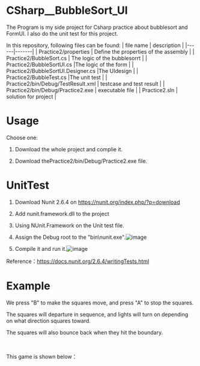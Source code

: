 # CSharp__BubbleSort_UI
The Program is my side project for Csharp practice about bubblesort and FormUI. 
I also do the unit test for this project.

In this repository, following files can be found:
| file name | description |
|------|-------|
| Practice2/properties  | Define the properties of the assembly |
| Practice2/BubbleSort.cs  | The logic of the bubblesorrt |
| Practice2/BubbleSortUI.cs  |The logic of the form |
| Practice2/BubbleSortUI.Designer.cs |The UIdesign |
| Practice2/BubbleTest.cs  |The unit test |
| Practice2/bin/Debug/TestResult.xml | testcase and test result |
| Practice2/bin/Debug/Practice2.exe | executable file |
| Practice2.sln | solution for project |

# Usage
Choose one:

1. Download the whole project and complie it.

2. Download thePractice2/bin/Debug/Practice2.exe file.

# UnitTest

1. Download Nunit 2.6.4 on https://nunit.org/index.php/?p=download
2. Add nunit.framework.dll to the project
3. Using NUnit.Framework on the Unit test file.
4. Assign the Debug root to the  "bin\nunit.exe".![image](https://user-images.githubusercontent.com/34390301/165702953-686c219d-cec9-4b8f-a2b4-80c565ae2558.png)

5. Compile it and run it.![image](https://user-images.githubusercontent.com/34390301/165703411-95b63bc5-468c-4a9d-b172-44c821cbfc4f.png)


Reference：https://docs.nunit.org/2.6.4/writingTests.html

# Example
We press "B" to make the squares move, and press "A" to stop the squares. 

The squares will departure in sequence, and lights will turn on depending on what direction squares toward. 

The squares will also bounce back when they hit the boundary.

&emsp;

This game is shown below：
